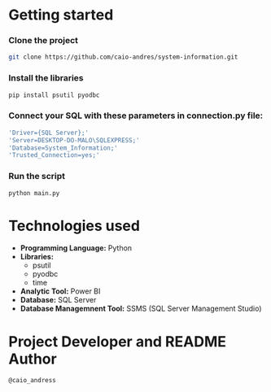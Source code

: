 # Getting started

### Clone the project

```bash
git clone https://github.com/caio-andres/system-information.git
```

### Install the libraries

```bash
pip install psutil pyodbc
```

### Connect your SQL with these parameters in connection.py file:

```bash
'Driver={SQL Server};'
'Server=DESKTOP-DO-MALO\SQLEXPRESS;'
'Database=System_Information;'
'Trusted_Connection=yes;'
```

### Run the script

```bash
python main.py
```

# Technologies used

- **Programming Language:** Python
- **Libraries:**
  - psutil
  - pyodbc
  - time
- **Analytic Tool:** Power BI
- **Database:** SQL Server
- **Database Managemnent Tool:** SSMS (SQL Server Management Studio)

# Project Developer and README Author

```
@caio_andress
```

